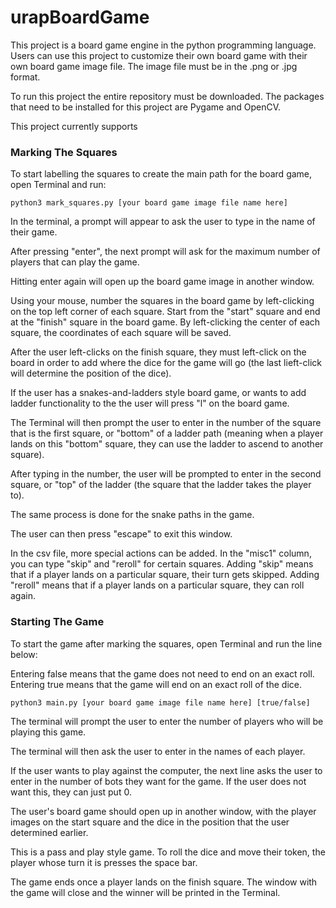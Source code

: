 # urapBoardGame

This project is a board game engine in the python programming language. Users can use this project to customize their own board game with their own board game image file. The image file must be in the .png or .jpg format.

To run this project the entire repository must be downloaded. The packages that need to be installed for this project are Pygame and OpenCV.

This project currently supports 

### Marking The Squares

To start labelling the squares to create the main path for the board game, open Terminal and run:
```
python3 mark_squares.py [your board game image file name here]
```
In the terminal, a prompt will appear to ask the user to type in the name of their game.

After pressing "enter", the next prompt will ask for the maximum number of players that can play the game.

Hitting enter again will open up the board game image in another window.

Using your mouse, number the squares in the board game by left-clicking on the top left corner of each square. Start from the "start" square and end at the "finish" square in the board game. By left-clicking the center of each square, the coordinates of each square will be saved.

After the user left-clicks on the finish square, they must left-click on the board in order to add where the dice for the game will go (the last lieft-click will determine the position of the dice).

If the user has a snakes-and-ladders style board game, or wants to add ladder functionality to the  the user will press "l" on the board game. 

The Terminal will then prompt the user to enter in the number of the square that is the first square, or "bottom" of a ladder path (meaning when a player lands on this "bottom" square, they can use the ladder to ascend to another square).

After typing in the number, the user will be prompted to enter in the second square, or "top" of the ladder (the square that the ladder takes the player to).

The same process is done for the snake paths in the game.

The user can then press "escape" to exit this window.

In the csv file, more special actions can be added. In the "misc1" column, you can type "skip" and "reroll" for certain squares. Adding "skip" means that if a player lands on a particular square, their turn gets skipped. Adding "reroll" means that if a player lands on a particular square, they can roll again.

### Starting The Game

To start the game after marking the squares, open Terminal and run the line below:

Entering false means that the game does not need to end on an exact roll. Entering true means that the game will end on an exact roll of the dice.
```
python3 main.py [your board game image file name here] [true/false]
```
The terminal will prompt the user to enter the number of players who will be playing this game.

The terminal will then ask the user to enter in the names of each player.

If the user wants to play against the computer, the next line asks the user to enter in the number of bots they want for the game. If the user does not want this, they can just put 0.

The user's board game should open up in another window, with the player images on the start square and the dice in the position that the user determined earlier.

This is a pass and play style game. To roll the dice and move their token, the player whose turn it is presses the space bar.

The game ends once a player lands on the finish square. The window with the game will close and the winner will be printed in the Terminal.





